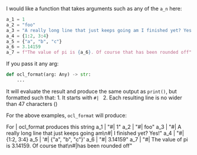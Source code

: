 I would like a function that takes arguments such as any of the `a_n` here:

```python
a_1 = 1
a_2 = "foo"
a_3 = "A really long line that just keeps going am I finished yet? Yes!"
a_4 = {1:2, 3:4}
a_5 = {"a", "b", "c"}
a_6 = 3.14159
a_7 = f"The value of pi is {a_6}. Of course that has been rounded off"
```

If you pass it any arg:

```python
def ocl_format(arg: Any) -> str:
    ...
```

It will evaluate the result and produce the same output as `print()`, but formatted such that:
    1. It starts with `#| `
    2. Each resulting line is no wider than 47 characters ()

For the above examples, `ocl_format` will produce:

For | ocl_format produces this string 
a_1 | "#| 1"
a_2 | "#| foo"
a_3 | "#| A really long line that just keeps going am\n#| I finished yet? Yes!"
a_4 | "#| {1:2, 3:4}
a_5 | '#| {"a", "b", "c"}'
a_6 | "#| 3.14159"
a_7 | "#| The value of pi is 3.14159. Of course that\n#|has been rounded off"

